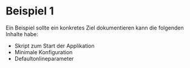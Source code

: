 Beispiel 1
==========

Ein Beispiel sollte ein konkretes Ziel dokumentieren kann die folgenden Inhalte
habe:

-   Skript zum Start der Applikation
-   Minimale Konfiguration
-   Defaultonlineparameter
